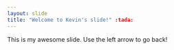 ```yaml
---
layout: slide
title: "Welcome to Kevin's slide!" :tada:
---
```

This is my awesome slide.
Use the left arrow to go back!
